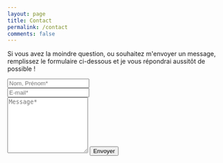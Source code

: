 ```yaml
---
layout: page
title: Contact
permalink: /contact
comments: false
---
```


<form action="https://formspree.io/f/xjvjpjny" method="POST">    
<p class="mb-4">Si vous avez la moindre question, ou souhaitez m'envoyer un message, remplissez le formulaire ci-dessous et je vous répondrai aussitôt de possible !</p>
<div class="form-group row">
<div class="col-md-6">
<input class="form-control" type="text" name="name" placeholder="Nom, Prénom*" required>
</div>
<div class="col-md-6">
<input class="form-control" type="email" name="_replyto" placeholder="E-mail*" required>
</div>
</div>
<textarea rows="8" class="form-control mb-3" name="message" placeholder="Message*" required></textarea>    
<input class="btn btn-dark" type="submit" value="Envoyer">
</form>